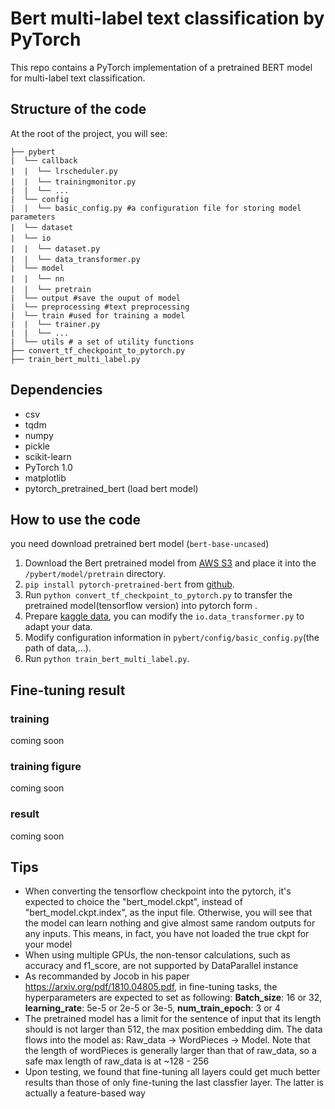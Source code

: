 # Bert multi-label text classification by PyTorch

This repo contains a PyTorch implementation of a pretrained BERT model  for multi-label text classification.

## Structure of the code

At the root of the project, you will see:

```text
├── pybert
|  └── callback
|  |  └── lrscheduler.py　　
|  |  └── trainingmonitor.py　
|  |  └── ...
|  └── config
|  |  └── basic_config.py #a configuration file for storing model parameters
|  └── dataset　　　
|  └── io　　　　
|  |  └── dataset.py　　
|  |  └── data_transformer.py　　
|  └── model
|  |  └── nn　
|  |  └── pretrain　
|  └── output #save the ouput of model
|  └── preprocessing #text preprocessing 
|  └── train #used for training a model
|  |  └── trainer.py 
|  |  └── ...
|  └── utils # a set of utility functions
├── convert_tf_checkpoint_to_pytorch.py
├── train_bert_multi_label.py
```
## Dependencies

- csv
- tqdm
- numpy
- pickle
- scikit-learn
- PyTorch 1.0
- matplotlib
- pytorch_pretrained_bert (load bert model)

## How to use the code

you need download pretrained bert model (`bert-base-uncased`)

1. Download the Bert pretrained model from [AWS S3](https://s3.amazonaws.com/models.huggingface.co/bert/bert-base-uncased.tar.gz) and place it into the `/pybert/model/pretrain` directory.
2. `pip install pytorch-pretrained-bert` from [github](https://github.com/huggingface/pytorch-pretrained-BERT).
3. Run `python convert_tf_checkpoint_to_pytorch.py` to transfer the pretrained model(tensorflow version)  into pytorch form .
4. Prepare [kaggle data](https://www.kaggle.com/c/jigsaw-toxic-comment-classification-challenge/data), you can modify the `io.data_transformer.py` to adapt your data.
5. Modify configuration information in `pybert/config/basic_config.py`(the path of data,...).
6. Run `python train_bert_multi_label.py`.

## Fine-tuning result

### training 

coming soon

### training figure

coming soon

### result

coming soon

## Tips

- When converting the tensorflow checkpoint into the pytorch, it's expected to choice the "bert_model.ckpt", instead of "bert_model.ckpt.index", as the input file. Otherwise, you will see that the model can learn nothing and give almost same random outputs for any inputs. This means, in fact, you have not loaded the true ckpt for your model
- When using multiple GPUs, the non-tensor calculations, such as accuracy and f1_score, are not supported by DataParallel instance
- As recommanded by Jocob in his paper <url>https://arxiv.org/pdf/1810.04805.pdf<url/>, in fine-tuning tasks, the hyperparameters are expected to set as following: **Batch_size**: 16 or 32, **learning_rate**: 5e-5 or 2e-5 or 3e-5, **num_train_epoch**: 3 or 4
- The pretrained model has a limit for the sentence of input that its length should is not larger than 512, the max position embedding dim. The data flows into the model as: Raw_data -> WordPieces -> Model. Note that the length of wordPieces is generally larger than that of raw_data, so a safe max length of raw_data is at ~128 - 256 
- Upon testing, we found that fine-tuning all layers could get much better results than those of only fine-tuning the last classfier layer. The latter is actually a feature-based way 
